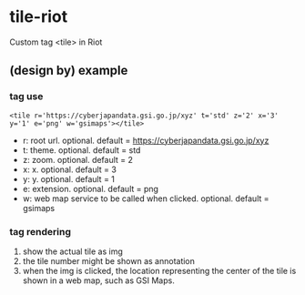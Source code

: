 # tile-riot
Custom tag &lt;tile> in Riot

## (design by) example

### tag use
```
<tile r='https://cyberjapandata.gsi.go.jp/xyz' t='std' z='2' x='3' y='1' e='png' w='gsimaps'></tile>
```
- r: root url. optional. default = https://cyberjapandata.gsi.go.jp/xyz
- t: theme. optional. default = std
- z: zoom. optional. default = 2
- x: x. optional. default = 3
- y: y. optional. default = 1
- e: extension. optional. default = png
- w: web map service to be called when clicked. optional. default = gsimaps

### tag rendering
1. show the actual tile as img
2. the tile number might be shown as annotation
3. when the img is clicked, the location representing the center of the tile is shown in a web map, such as GSI Maps.
